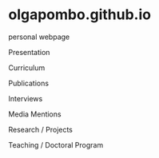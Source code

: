 # olgapombo.github.io
personal webpage

Presentation

Curriculum

Publications

Interviews

Media Mentions

Research / Projects

Teaching / Doctoral Program


